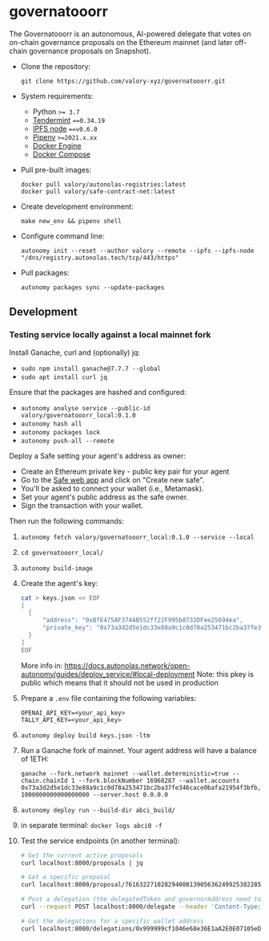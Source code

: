 # governatooorr

The Governatooorr is an autonomous, AI-powered delegate that votes on on-chain governance proposals on the Ethereum mainnet (and later off-chain governance proposals on Snapshot).

- Clone the repository:

      git clone https://github.com/valory-xyz/governatooorr.git

- System requirements:

    - Python `>= 3.7`
    - [Tendermint](https://docs.tendermint.com/v0.34/introduction/install.html) `==0.34.19`
    - [IPFS node](https://docs.ipfs.io/install/command-line/#official-distributions) `==v0.6.0`
    - [Pipenv](https://pipenv.pypa.io/en/latest/installation/) `>=2021.x.xx`
    - [Docker Engine](https://docs.docker.com/engine/install/)
    - [Docker Compose](https://docs.docker.com/compose/install/)

- Pull pre-built images:

      docker pull valory/autonolas-registries:latest
      docker pull valory/safe-contract-net:latest

- Create development environment:

      make new_env && pipenv shell

- Configure command line:

      autonomy init --reset --author valory --remote --ipfs --ipfs-node "/dns/registry.autonolas.tech/tcp/443/https"

- Pull packages:

      autonomy packages sync --update-packages

## Development

### Testing service locally against a local mainnet fork

Install Ganache, curl and (optionally) jq:
- `sudo npm install ganache@7.7.7 --global`
- `sudo apt install curl jq`

Ensure that the packages are hashed and configured:
- `autonomy analyse service --public-id valory/governatooorr_local:0.1.0`
- `autonomy hash all`
- `autonomy packages lock`
- `autonomy push-all --remote`

Deploy a Safe setting your agent's address as owner:
- Create an Ethereum private key - public key pair for your agent
- Go to the [Safe web app](https://app.safe.global/) and click on "Create new safe".
- You'll be asked to connect your wallet (i.e., Metamask).
- Set your agent's public address as the safe owner.
- Sign the transaction with your wallet.

Then run the following commands:
1. `autonomy fetch valory/governatooorr_local:0.1.0 --service --local`
2. `cd governatooorr_local/`
3. `autonomy build-image`
4. Create the agent's key:
    ```bash
    cat > keys.json << EOF
    [
      {
          "address": "0xBfE475AF374AB552ff22F995b8732DFee25694ea",
          "private_key": "0x73a3d2d5e1dc33e88a9c1c0d78a253471bc2ba37fe346cace0bafa21954f3bfb"
      }
    ]
    EOF
    ```
    More info in: https://docs.autonolas.network/open-autonomy/guides/deploy_service/#local-deployment
    Note: this pkey is public which means that it should not be used in production

5. Prepare a `.env` file containing the following variables:
      ```
      OPENAI_API_KEY=<your_api_key>
      TALLY_API_KEY=<your_api_key>
      ```
6. `autonomy deploy build keys.json -ltm`
7. Run a Ganache fork of mainnet. Your agent address will have a balance of 1ETH:

      `ganache --fork.network mainnet --wallet.deterministic=true --chain.chainId 1 --fork.blockNumber 16968287 --wallet.accounts 0x73a3d2d5e1dc33e88a9c1c0d78a253471bc2ba37fe346cace0bafa21954f3bfb,1000000000000000000 --server.host 0.0.0.0`

8. `autonomy deploy run --build-dir abci_build/`
9. in separate terminal: `docker logs abci0 -f`

10. Test the service endpoints (in another terminal):
      ```bash
      # Get the current active proposals
      curl localhost:8000/proposals | jq

      # Get a specific proposal
      curl localhost:8000/proposal/76163227102829400813905636249925382285747891719849601732821246533951559697126 | jq

      # Post a delegation (the delegatedToken and governorAddress need to match a valid active proposal)
      curl --request POST localhost:8000/delegate --header 'Content-Type: application/json' --data-raw '{"address": "0x999999cf1046e68e36E1aA2E0E07105eDDD1f08E","delegatedToken": "0x610210AA5D51bf26CBce146A5992D2FEeBc27dB1","votingPreference": "EVIL","governorAddress": "0x1C9a7ced4CAdb9c5a65E564e73091912aaec7494","tokenBalance": 100}'

      # Get the delegations for a specific wallet address
      curl localhost:8000/delegations/0x999999cf1046e68e36E1aA2E0E07105eDDD1f08E | jq
      ```
